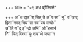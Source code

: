 +++
title = "०९ अध द्यौश्चित्ते"

+++
अ᳓ध द्यउ᳓श् चित् ते अ᳓प सा᳓ नु᳓ व᳓ज्राद्  
द्विता᳓नमद् भिय᳓सा स्व᳓स्य मन्योः᳓  
अ᳓हिं य᳓द् इ᳓न्द्रो अभि᳓ ओ᳓हसानं  
नि᳓ चिद् विश्वा᳓युः शय᳓थे जघा᳓न